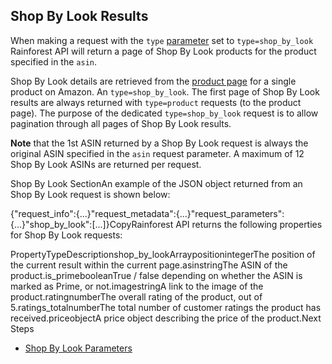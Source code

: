 Shop By Look Results
--------------------

When making a request with the `type` [parameter](/docs/product-data-api/parameters/shop-by-look) set to `type=shop_by_look` Rainforest API will return a page of Shop By Look products for the product specified in the `asin`.

Shop By Look details are retrieved from the [product page](https://www.amazon.de/dp/B087CLWH69) for a single product on Amazon. An `type=shop_by_look`. The first page of Shop By Look results are always returned with `type=product` requests (to the product page). The purpose of the dedicated `type=shop_by_look` request is to allow pagination through all pages of Shop By Look results.

**Note** that the 1st ASIN returned by a Shop By Look request is always the original ASIN specified in the `asin` request parameter. A maximum of 12 Shop By Look ASINs are returned per request.

![]()Shop By Look SectionAn example of the JSON object returned from an Shop By Look request is shown below:

{"request\_info":{...}"request\_metadata":{...}"request\_parameters":{...}"shop\_by\_look":[...]}CopyRainforest API returns the following properties for Shop By Look requests:

PropertyTypeDescriptionshop\_by\_lookArraypositionintegerThe position of the current result within the current page.asinstringThe ASIN of the product.is\_primebooleanTrue / false depending on whether the ASIN is marked as Prime, or not.imagestringA link to the image of the product.ratingnumberThe overall rating of the product, out of 5.ratings\_totalnumberThe total number of customer ratings the product has received.priceobjectA price object describing the price of the product.Next Steps

* [Shop By Look Parameters](/docs/product-data-api/parameters/shop-by-look)
